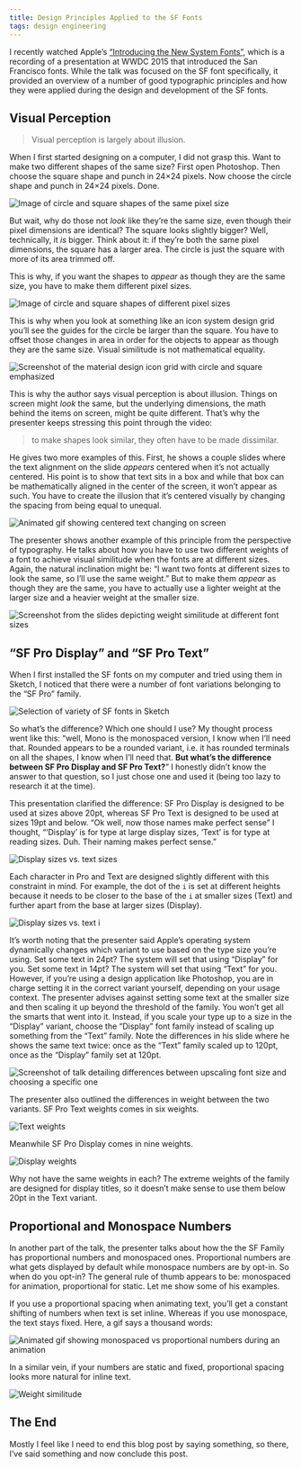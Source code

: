 ```yaml
---
title: Design Principles Applied to the SF Fonts
tags: design engineering 
---
```


I recently watched Apple’s [“Introducing the New System Fonts”](https://developer.apple.com/videos/play/wwdc2015/804/), which is a recording of a presentation at WWDC 2015 that introduced the San Francisco fonts. While the talk was focused on the SF font specifically, it provided an overview of a number of good typographic principles and how they were applied during the design and development of the SF fonts. 

## Visual Perception

> Visual perception is largely about illusion.

When I first started designing on a computer, I did not grasp this. Want to make two different shapes of the same size? First open Photoshop. Then choose the square shape and punch in 24×24 pixels. Now choose the circle shape and punch in 24×24 pixels. Done. 

![Image of circle and square shapes of the same pixel size](/images/2019/sf-circle-square-identical.png)

But wait, why do those not *look* like they’re the same size, even though their pixel dimensions are identical? The square looks slightly bigger? Well, technically, it *is* bigger. Think about it: if they’re both the same pixel dimensions, the square has a larger area. The circle is just the square with more of its area trimmed off.

This is why, if you want the shapes to *appear* as though they are the same size, you have to make them different pixel sizes.

![Image of circle and square shapes of different pixel sizes](/images/2019/sf-circle-square-different.png)

This is why when you look at something like an icon system design grid you’ll see the guides for the circle be larger than the square. You have to offset those changes in area in order for the objects to appear as though they are the same size. Visual similitude is not mathematical equality.

![Screenshot of the material design icon grid with circle and square emphasized](/images/2019/sf-material-icon-grid.png)

This is why the author says visual perception is about illusion. Things on screen might *look* the same, but the underlying dimensions, the math behind the items on screen, might be quite different. That’s why the presenter keeps stressing this point through the video:

> to make shapes look similar, they often have to be made dissimilar. 

He gives two more examples of this. First, he shows a couple slides where the  text alignment on the slide *appears* centered when it’s not actually centered. His point is to show that text sits in a box and while that box can be mathematically aligned in the center of the screen, it won’t appear as such. You have to create the illusion that it’s centered visually by changing the spacing from being equal to unequal.

![Animated gif showing centered text changing on screen](/images/2019/sf-dissimilar.gif)

The presenter shows another example of this principle from the perspective of typography. He talks about how you have to use two different weights of a font to achieve visual similitude when the fonts are at different sizes. Again, the natural inclination might be: “I want two fonts at different sizes to look the same, so I’ll use the same weight.” But to make them *appear* as though they are the same, you have to actually use a lighter weight at the larger size and a heavier weight at the smaller size.

![Screenshot from the slides depicting weight similitude at different font sizes](/images/2019/sf-weight-similitude.png)

## “SF Pro Display” and “SF Pro Text”

When I first installed the SF fonts on my computer and tried using them in Sketch, I noticed that there were a number of font variations belonging to the “SF Pro” family.

![Selection of variety of SF fonts in Sketch](/images/2019/sf-font-selection.png)

So what’s the difference? Which one should I use? My thought process went like this: “well, Mono is the monospaced version, I know when I’ll need that. Rounded appears to be a rounded variant, i.e. it has rounded terminals on all the shapes, I know when I’ll need that. **But what’s the difference between SF Pro Display and SF Pro Text?**” I honestly didn’t know the answer to that question, so I just chose one and used it (being too lazy to research it at the time).

This presentation clarified the difference: SF Pro Display is designed to be used at sizes above 20pt, whereas SF Pro Text is designed to be used at sizes 19pt and below. “Ok well, now those names make perfect sense” I thought, “‘Display’ is for type at large display sizes, ‘Text’ is for type at reading sizes. Duh. Their naming makes perfect sense.”

![Display sizes vs. text sizes](/images/2019/sf-display-vs-text.png)

Each character in Pro and Text are designed slightly different with this constraint in mind. For example, the dot of the `i` is set at different heights because it needs to be closer to the base of the `i` at smaller sizes (Text) and further apart from the base at larger sizes (Display).

![Display sizes vs. text i](/images/2019/sf-display-vs-text-i.png)

It’s worth noting that the presenter said Apple’s operating system dynamically changes which variant to use based on the type size you’re using. Set some text in 24pt? The system will set that using “Display” for you. Set some text in 14pt? The system will set that using “Text” for you. However, if you’re using a design application like Photoshop, you are in charge setting it in the correct variant yourself, depending on your usage context. The presenter advises against setting some text at the smaller size and then scaling it up beyond the threshold of the family. You won’t get all the smarts that went into it. Instead, if you scale your type up to a size in the “Display” variant, choose the “Display” font family instead of scaling up something from the “Text” family. Note the differences in his slide where he shows the same text twice: once as the “Text” family scaled up to 120pt, once as the “Display” family set at 120pt.

![Screenshot of talk detailing differences between upscaling font size and choosing a specific one](/images/2019/sf-point-sizes.png)

The presenter also outlined the differences in weight between the two variants. SF Pro Text weights comes in six weights. 

![Text weights](/images/2019/sf-text-weights.png)

Meanwhile SF Pro Display comes in nine weights. 

![Display weights](/images/2019/sf-display-weights.png)

Why not have the same weights in each? The extreme weights of the family are designed for display titles, so it doesn’t make sense to use them below 20pt  in the Text variant.

## Proportional and Monospace Numbers

In another part of the talk, the presenter talks about how the the SF Family has proportional numbers and monospaced ones. Proportional numbers are what gets displayed by default while monospace numbers are by opt-in. So when do you opt-in? The general rule of thumb appears to be: monospaced for animation, proportional for static. Let me show some of his examples.

If you use a proportional spacing when animating text, you’ll get a constant shifting of numbers when text is set inline. Whereas if you use monospace, the text stays fixed. Here, a gif says a thousand words:

![Animated gif showing monospaced vs proportional numbers during an animation](/images/2019/sf-monospace-vs-proportional-numbers.gif)

In a similar vein, if your numbers are static and fixed, proportional spacing looks more natural for inline text.

![Weight similitude](/images/2019/sf-proportional-numbers-for-static-labels.gif)

## The End

Mostly I feel like I need to end this blog post by saying something, so there, I’ve said something and now conclude this post.
